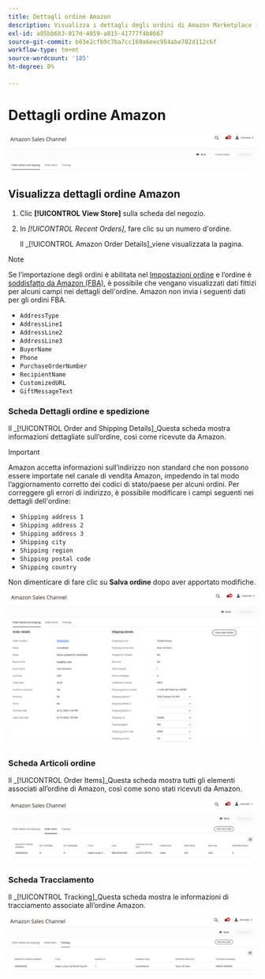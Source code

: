 ```yaml
---
title: Dettagli ordine Amazon
description: Visualizza i dettagli degli ordini di Amazon Marketplace in Adobe Commerce o nell’amministratore di Magento Open Source.
exl-id: a85bb6b3-817d-4859-a815-41777f4b8667
source-git-commit: b63e2cfb9c7ba7cc169a6eec954abe782d112c6f
workflow-type: tm+mt
source-wordcount: '185'
ht-degree: 0%

---
```


# Dettagli ordine Amazon

![Dettagli ordine Amazon](assets/amazon-order-details-header.png)

## Visualizza dettagli ordine Amazon

1. Clic **[!UICONTROL View Store]** sulla scheda del negozio.

1. In _[!UICONTROL Recent Orders]_, fare clic su un numero d&#39;ordine.

   Il _[!UICONTROL Amazon Order Details]_viene visualizzata la pagina.

>[!NOTE]
>
>Se l’importazione degli ordini è abilitata nel [Impostazioni ordine](./order-settings.md) e l’ordine è [soddisfatto da Amazon (FBA)](./fulfilled-by.md), è possibile che vengano visualizzati dati fittizi per alcuni campi nei dettagli dell&#39;ordine. Amazon non invia i seguenti dati per gli ordini FBA.
>
> - `AddressType`
> - `AddressLine1`
> - `AddressLine2`
> - `AddressLine3`
> - `BuyerName`
> - `Phone`
> - `PurchaseOrderNumber`
> - `RecipientName`
> - `CustomizedURL`
> - `GiftMessageText`


### Scheda Dettagli ordine e spedizione

Il _[!UICONTROL Order and Shipping Details]_Questa scheda mostra informazioni dettagliate sull’ordine, così come ricevute da Amazon.

>[!IMPORTANT]
>
>Amazon accetta informazioni sull’indirizzo non standard che non possono essere importate nel canale di vendita Amazon, impedendo in tal modo l’aggiornamento corretto dei codici di stato/paese per alcuni ordini. Per correggere gli errori di indirizzo, è possibile modificare i campi seguenti nei dettagli dell&#39;ordine:
>
>- `Shipping address 1`
>- `Shipping address 2`
>- `Shipping address 3`
>- `Shipping city`
>- `Shipping region`
>- `Shipping postal code`
>- `Shipping country`
>
>Non dimenticare di fare clic su **Salva ordine** dopo aver apportato modifiche.

![Dettagli ordine e spedizione](assets/amazon-order-details.png)

### Scheda Articoli ordine

Il _[!UICONTROL Order Items]_Questa scheda mostra tutti gli elementi associati all’ordine di Amazon, così come sono stati ricevuti da Amazon.

![Dettagli articolo ordine](assets/amazon-order-item-details.png)

### Scheda Tracciamento

Il _[!UICONTROL Tracking]_Questa scheda mostra le informazioni di tracciamento associate all’ordine Amazon.

![Dettagli di tracciamento](assets/amazon-order-tracking-details.png)
